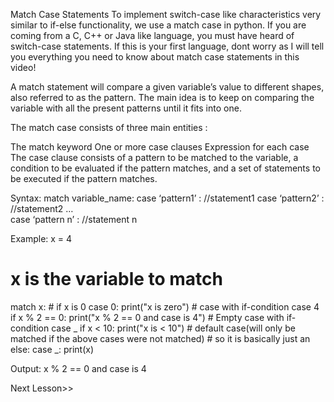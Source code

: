 Match Case Statements
To implement switch-case like characteristics very similar to if-else functionality, we use a match case in python. If you are coming from a C, C++ or Java like language, you must have heard of switch-case statements. If this is your first language, dont worry as I will tell you everything you need to know about match case statements in this video!

A match statement will compare a given variable’s value to different shapes, also referred to as the pattern. The main idea is to keep on comparing the variable with all the present patterns until it fits into one.

The match case consists of three main entities :

The match keyword
One or more case clauses
Expression for each case
The case clause consists of a pattern to be matched to the variable, a condition to be evaluated if the pattern matches, and a set of statements to be executed if the pattern matches.

Syntax:
match variable_name:
            case ‘pattern1’ : //statement1
            case ‘pattern2’ : //statement2
            …            
            case ‘pattern n’ : //statement n

Example:
x = 4
# x is the variable to match
match x:
    # if x is 0
    case 0:
        print("x is zero")
    # case with if-condition
    case 4 if x % 2 == 0:
        print("x % 2 == 0 and case is 4")
    # Empty case with if-condition
    case _ if x < 10:
        print("x is < 10")
    # default case(will only be matched if the above cases were not matched)
    # so it is basically just an else:
    case _:
        print(x)

Output:
x % 2 == 0 and case is 4

Next Lesson>>